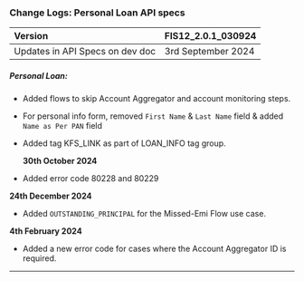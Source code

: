 ### Change Logs:  Personal Loan API specs

| Version                         | FIS12_2.0.1_030924 |
| :------------------------------ | :----------------- |
| Updates in API Specs on dev doc | 3rd September 2024      |

##### Personal Loan:

- Added flows to skip Account Aggregator and account monitoring steps.
- For personal info form, removed `First Name` & `Last Name` field & added `Name as Per PAN` field
- Added tag KFS_LINK as part of LOAN_INFO tag group.

   ****30th October 2024****
 - Added error code 80228 and 80229

****24th December 2024****
 - Added `OUTSTANDING_PRINCIPAL` for the Missed-Emi Flow use case.

****4th February 2024**** 
  - Added a new error code for cases where the Account Aggregator ID is required.
---

#####